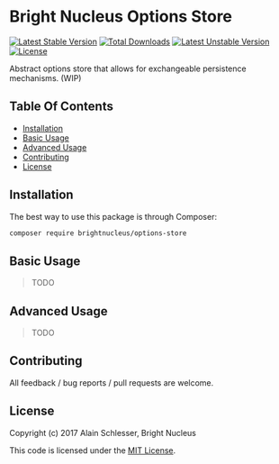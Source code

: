 # Bright Nucleus Options Store

[![Latest Stable Version](https://img.shields.io/packagist/v/brightnucleus/options-store.svg)](https://packagist.org/packages/brightnucleus/options-store)
[![Total Downloads](https://img.shields.io/packagist/dt/brightnucleus/options-store.svg)](https://packagist.org/packages/brightnucleus/options-store)
[![Latest Unstable Version](https://img.shields.io/packagist/vpre/brightnucleus/options-store.svg)](https://packagist.org/packages/brightnucleus/options-store)
[![License](https://img.shields.io/packagist/l/brightnucleus/options-store.svg)](https://packagist.org/packages/brightnucleus/options-store)

Abstract options store that allows for exchangeable persistence mechanisms. (WIP)

## Table Of Contents

* [Installation](#installation)
* [Basic Usage](#basic-usage)
* [Advanced Usage](#advanced-usage)
* [Contributing](#contributing)
* [License](#license)

## Installation

The best way to use this package is through Composer:

```BASH
composer require brightnucleus/options-store
```

## Basic Usage

> TODO

## Advanced Usage

> TODO

## Contributing

All feedback / bug reports / pull requests are welcome.

## License

Copyright (c) 2017 Alain Schlesser, Bright Nucleus

This code is licensed under the [MIT License](LICENSE).
